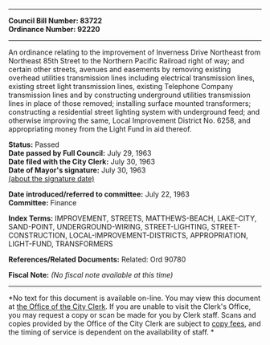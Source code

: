 * * * * *  
  
**Council Bill Number: [](#h0)[](#h2)83722**   
**Ordinance Number: 92220**  
  
* * * * *  
  
An ordinance relating to the improvement of Inverness Drive Northeast from Northeast 85th Street to the Northern Pacific Railroad right of way; and certain other streets, avenues and easements by removing existing overhead utilities transmission lines including electrical transmission lines, existing street light transmission lines, existing Telephone Company transmission lines and by constructing underground utilities transmission lines in place of those removed; installing surface mounted transformers; constructing a residential street lighting system with underground feed; and otherwise improving the same, Local Improvement District No. 6258, and appropriating money from the Light Fund in aid thereof.  
  
**Status:** Passed   
**Date passed by Full Council:** July 29, 1963   
**Date filed with the City Clerk:** July 30, 1963   
**Date of Mayor's signature:** July 30, 1963   
[(about the signature date)](/~public/approvaldate.htm)   
  
  
**Date introduced/referred to committee:** July 22, 1963   
**Committee:** Finance   
  
**Index Terms:** IMPROVEMENT, STREETS, MATTHEWS-BEACH, LAKE-CITY, SAND-POINT, UNDERGROUND-WIRING, STREET-LIGHTING, STREET-CONSTRUCTION, LOCAL-IMPROVEMENT-DISTRICTS, APPROPRIATION, LIGHT-FUND, TRANSFORMERS  
  
**References/Related Documents:** Related: Ord 90780  
  
**Fiscal Note:** *(No fiscal note available at this time)*  
  
* * * * *  
  
*No text for this document is available on-line. You may view this document at [the Office of the City Clerk](http://www.seattle.gov/leg/clerk/contactUs.htm). If you are unable to visit the Clerk's Office, you may request a copy or scan be made for you by Clerk staff. Scans and copies provided by the Office of the City Clerk are subject to [copy fees](http://clerk.seattle.gov/~public/clerkfees.htm), and the timing of service is dependent on the availability of staff. *  
  
  
